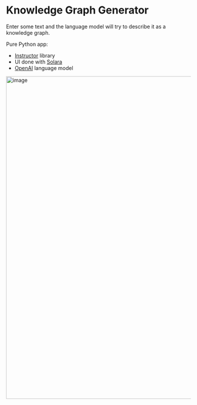 # Knowledge Graph Generator

Enter some text and the language model will try to describe it as a knowledge graph.

Pure Python app:
* [Instructor](https://python.useinstructor.com/) library
* UI done with [Solara](https://solara.dev)
* [OpenAI](https://openai.com/) language model

<img width="878" alt="image" src="https://github.com/alonsosilvaallende/knowledge-graph-generator/assets/30263736/4ecb78b6-6e89-4d2f-a418-b05f3f3bc022">
